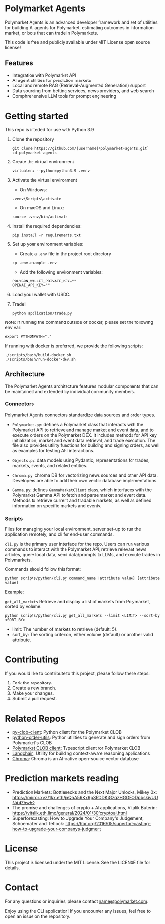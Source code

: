 # Polymarket Agents

Polymarket Agents is an advanced developer framework and set of utilities for building AI agents for Polymarket. estimating outcomes in information market, or bots that can trade in Polymarkets.

This code is free and publicly available under MIT License open source license!

## Features

- Integration with Polymarket API
- AI agent utilities for prediction markets
- Local and remote RAG (Retrieval-Augmented Generation) support
- Data sourcing from betting services, news providers, and web search
- Comphrehensive LLM tools for prompt engineering

# Getting started

This repo is inteded for use with Python 3.9

1. Clone the repository

   ```
   git clone https://github.com/{username}/polymarket-agents.git`
   cd polymarket-agents
   ```

2. Create the virtual environment

   ```
   virtualenv --python=python3.9 .venv
   ```

3. Activate the virtual environment

   - On Windows:

   ```
   .venv\Scripts\activate
   ```

   - On macOS and Linux:

   ```
   source .venv/bin/activate
   ```

4. Install the required dependencies:

   ```
   pip install -r requirements.txt
   ```

5. Set up your environment variables:

   - Create a `.env` file in the project root directory

   ```
   cp .env.example .env
   ```

   - Add the following environment variables:

   ```
   POLYGON_WALLET_PRIVATE_KEY=""
   OPENAI_API_KEY=""
   ```

6. Load your wallet with USDC.

7. Trade! 

   ```
   python application/trade.py
   ```

Note: If running the command outside of docker, please set the following env var:

   ```
   export PYTHONPATH="."
   ```

If running with docker is preferred, we provide the following scripts:

   ```
   ./scripts/bash/build-docker.sh
   ./scripts/bash/run-docker-dev.sh
   ```

## Architecture

The Polymarket Agents architecture features modular components that can be maintained and extended by individual community members.

### Connectors

Polymarket Agents connectors standardize data sources and order types.

- `Polymarket.py`: defines a Polymarket class that interacts with the Polymarket API to retrieve and manage market and event data, and to execute orders on the Polymarket DEX. It includes methods for API key initialization, market and event data retrieval, and trade execution. The file also provides utility functions for building and signing orders, as well as examples for testing API interactions.

- `Objects.py`: data models using Pydantic; representations for trades, markets, events, and related entities.

- `Chroma.py`: chroma DB for vectorizing news sources and other API data. Developers are able to add their own vector database implementations.

- `Gamma.py`: defines `GammaMarketClient` class, which interfaces with the Polymarket Gamma API to fetch and parse market and event data. Methods to retrieve current and tradable markets, as well as defined information on specific markets and events.

### Scripts

Files for managing your local environment, server set-up to run the application remotely, and cli for end-user commands.

`cli.py` is the primary user interface for the repo. Users can run various commands to interact with the Polymarket API, retrieve relevant news articles, query local data, send data/prompts to LLMs, and execute trades in Polymarkets.

Commands should follow this format:

`python scripts/python/cli.py command_name [attribute value] [attribute value]`

Example:

`get_all_markets`
Retrieve and display a list of markets from Polymarket, sorted by volume.

```
python scripts/python/cli.py get_all_markets --limit <LIMIT> --sort-by <SORT_BY>
```

- limit: The number of markets to retrieve (default: 5).
- sort_by: The sorting criterion, either volume (default) or another valid attribute.

# Contributing

If you would like to contribute to this project, please follow these steps:

1. Fork the repository.
2. Create a new branch.
3. Make your changes.
4. Submit a pull request.

# Related Repos

- [py-clob-client](https://github.com/Polymarket/py-clob-client): Python client for the Polymarket CLOB
- [python-order-utils](https://github.com/Polymarket/python-order-utils): Python utilities to generate and sign orders from Polymarket's CLOB
- [Polymarket CLOB client](https://github.com/Polymarket/clob-client): Typescript client for Polymarket CLOB
- [Langchain](https://github.com/langchain-ai/langchain): Utility for building context-aware reasoning applications
- [Chroma](https://docs.trychroma.com/getting-started): Chroma is an AI-native open-source vector database

# Prediction markets reading

- Prediction Markets: Bottlenecks and the Next Major Unlocks, Mikey 0x: https://mirror.xyz/1kx.eth/jnQhA56Kx9p3RODKiGzqzHGGEODpbskivUUNdd7hwh0
- The promise and challenges of crypto + AI applications, Vitalik Buterin: https://vitalik.eth.limo/general/2024/01/30/cryptoai.html
- Superforecasting: How to Upgrade Your Company's Judgement, Schoemaker and Tetlock: https://hbr.org/2016/05/superforecasting-how-to-upgrade-your-companys-judgment

# License

This project is licensed under the MIT License. See the LICENSE file for details.

# Contact

For any questions or inquiries, please contact name@polymarket.com.

Enjoy using the CLI application! If you encounter any issues, feel free to open an issue on the repository.
